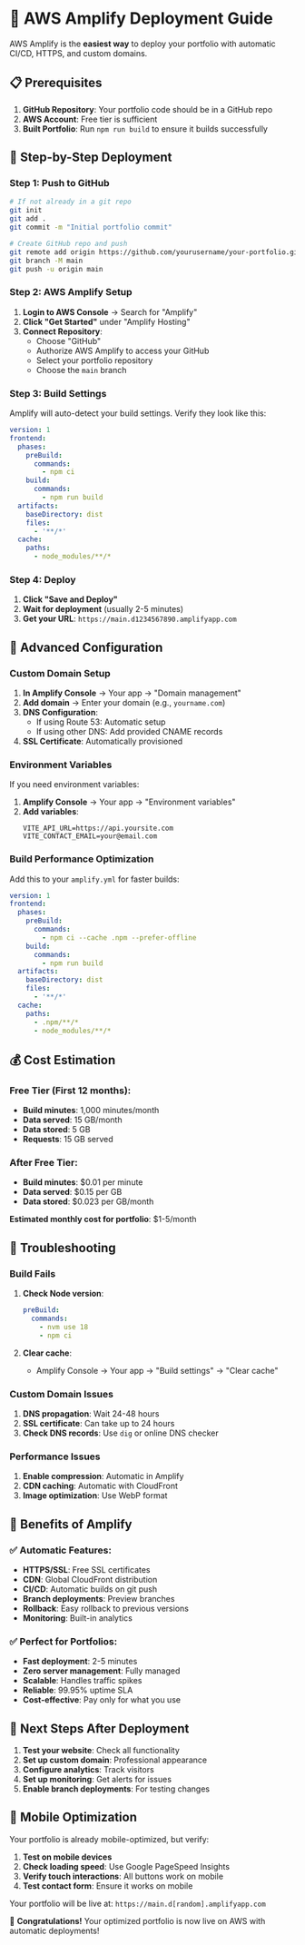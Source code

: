# 🚀 AWS Amplify Deployment Guide

AWS Amplify is the **easiest way** to deploy your portfolio with automatic CI/CD, HTTPS, and custom domains.

## 📋 Prerequisites

1. **GitHub Repository**: Your portfolio code should be in a GitHub repo
2. **AWS Account**: Free tier is sufficient
3. **Built Portfolio**: Run `npm run build` to ensure it builds successfully

## 🎯 Step-by-Step Deployment

### Step 1: Push to GitHub

```bash
# If not already in a git repo
git init
git add .
git commit -m "Initial portfolio commit"

# Create GitHub repo and push
git remote add origin https://github.com/yourusername/your-portfolio.git
git branch -M main
git push -u origin main
```

### Step 2: AWS Amplify Setup

1. **Login to AWS Console** → Search for "Amplify"
2. **Click "Get Started"** under "Amplify Hosting"
3. **Connect Repository**:
   - Choose "GitHub"
   - Authorize AWS Amplify to access your GitHub
   - Select your portfolio repository
   - Choose the `main` branch

### Step 3: Build Settings

Amplify will auto-detect your build settings. Verify they look like this:

```yaml
version: 1
frontend:
  phases:
    preBuild:
      commands:
        - npm ci
    build:
      commands:
        - npm run build
  artifacts:
    baseDirectory: dist
    files:
      - '**/*'
  cache:
    paths:
      - node_modules/**/*
```

### Step 4: Deploy

1. **Click "Save and Deploy"**
2. **Wait for deployment** (usually 2-5 minutes)
3. **Get your URL**: `https://main.d1234567890.amplifyapp.com`

## 🎨 Advanced Configuration

### Custom Domain Setup

1. **In Amplify Console** → Your app → "Domain management"
2. **Add domain** → Enter your domain (e.g., `yourname.com`)
3. **DNS Configuration**:
   - If using Route 53: Automatic setup
   - If using other DNS: Add provided CNAME records
4. **SSL Certificate**: Automatically provisioned

### Environment Variables

If you need environment variables:

1. **Amplify Console** → Your app → "Environment variables"
2. **Add variables**:
   ```
   VITE_API_URL=https://api.yoursite.com
   VITE_CONTACT_EMAIL=your@email.com
   ```

### Build Performance Optimization

Add this to your `amplify.yml` for faster builds:

```yaml
version: 1
frontend:
  phases:
    preBuild:
      commands:
        - npm ci --cache .npm --prefer-offline
    build:
      commands:
        - npm run build
  artifacts:
    baseDirectory: dist
    files:
      - '**/*'
  cache:
    paths:
      - .npm/**/*
      - node_modules/**/*
```

## 💰 Cost Estimation

### Free Tier (First 12 months):
- **Build minutes**: 1,000 minutes/month
- **Data served**: 15 GB/month
- **Data stored**: 5 GB
- **Requests**: 15 GB served

### After Free Tier:
- **Build minutes**: $0.01 per minute
- **Data served**: $0.15 per GB
- **Data stored**: $0.023 per GB/month

**Estimated monthly cost for portfolio**: $1-5/month

## 🔧 Troubleshooting

### Build Fails

1. **Check Node version**:
   ```yaml
   preBuild:
     commands:
       - nvm use 18
       - npm ci
   ```

2. **Clear cache**:
   - Amplify Console → Your app → "Build settings" → "Clear cache"

### Custom Domain Issues

1. **DNS propagation**: Wait 24-48 hours
2. **SSL certificate**: Can take up to 24 hours
3. **Check DNS records**: Use `dig` or online DNS checker

### Performance Issues

1. **Enable compression**: Automatic in Amplify
2. **CDN caching**: Automatic with CloudFront
3. **Image optimization**: Use WebP format

## 🎯 Benefits of Amplify

### ✅ Automatic Features:
- **HTTPS/SSL**: Free SSL certificates
- **CDN**: Global CloudFront distribution
- **CI/CD**: Automatic builds on git push
- **Branch deployments**: Preview branches
- **Rollback**: Easy rollback to previous versions
- **Monitoring**: Built-in analytics

### ✅ Perfect for Portfolios:
- **Fast deployment**: 2-5 minutes
- **Zero server management**: Fully managed
- **Scalable**: Handles traffic spikes
- **Reliable**: 99.95% uptime SLA
- **Cost-effective**: Pay only for what you use

## 🚀 Next Steps After Deployment

1. **Test your website**: Check all functionality
2. **Set up custom domain**: Professional appearance
3. **Configure analytics**: Track visitors
4. **Set up monitoring**: Get alerts for issues
5. **Enable branch deployments**: For testing changes

## 📱 Mobile Optimization

Your portfolio is already mobile-optimized, but verify:

1. **Test on mobile devices**
2. **Check loading speed**: Use Google PageSpeed Insights
3. **Verify touch interactions**: All buttons work on mobile
4. **Test contact form**: Ensure it works on mobile

Your portfolio will be live at: `https://main.d[random].amplifyapp.com`

🎉 **Congratulations!** Your optimized portfolio is now live on AWS with automatic deployments!
